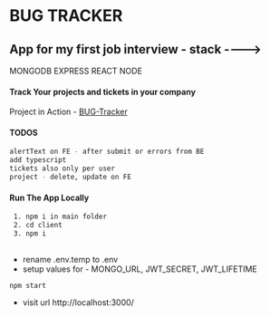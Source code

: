 # BUG TRACKER

## App for my first job interview - stack ---->
MONGODB
EXPRESS
REACT 
NODE

#### Track Your projects and tickets in your company

Project in Action - [BUG-Tracker](https://bug-tracker-interview.herokuapp.com/)

#### TODOS
```sh
alertText on FE - after submit or errors from BE
add typescript
tickets also only per user
project - delete, update on FE
```


#### Run The App Locally

```sh
 1. npm i in main folder
 2. cd client
 3. npm i
 
```

- rename .env.temp to .env
- setup values for - MONGO_URL, JWT_SECRET, JWT_LIFETIME

```sh
npm start
```

- visit url http://localhost:3000/
